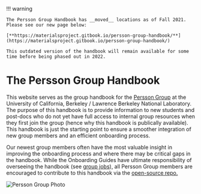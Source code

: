 !!! warning

    The Persson Group Handbook has __moved__ locations as of Fall 2021. Please see our new page below:
    
    [**https://materialsproject.gitbook.io/persson-group-handbook/**](https://materialsproject.gitbook.io/persson-group-handbook/)
    
    This outdated version of the handbook will remain available for some time before being phased out in 2022.

# The Persson Group Handbook

This website serves as the group handbook for the [Persson Group](http://perssongroup.lbl.gov) at the University of California, Berkeley / Lawrence Berkeley National Laboratory. The purpose of this handbook is to provide information to new students and post-docs who do not yet have full access to internal group resources when they first join the group (hence why this handbook is publically available). This handbook is just the starting point to ensure a smoother integration of new group members and an efficient onboarding process.

Our newest group members often have the most valuable insight in improving the
 onboarding process and where there may be critical gaps in the handbook. While
  the Onboarding Guides have ultimate responsibility of overseeing the handbook (see
   [group jobs](about/group_jobs.md)), all Persson Group members are encouraged to
    contribute to this handbook via the [open-source repo.](https://github.com/perssongroup/handbook)

![Persson Group Photo](resources/Persson_Group_Image.jpg)
